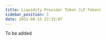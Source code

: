 ```yaml
---
title: Liquidity Provider Token (LP Token)
sidebar_position: 1
date: 2021-08-15 22:33:07
---
```


To be added 